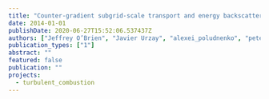 ```yaml
---
title: "Counter-gradient subgrid-scale transport and energy backscatter in turbulent deﬂagrations"
date: 2014-01-01
publishDate: 2020-06-27T15:52:06.537437Z
authors: ["Jeffrey O’Brien", "Javier Urzay", "alexei_poludnenko", "peter_hamlington", "Matthias Ihme"]
publication_types: ["1"]
abstract: ""
featured: false
publication: ""
projects:
  - turbulent_combustion
---
```


